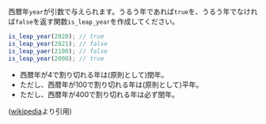 西暦年`year`が引数で与えられます。うるう年であれば`true`を、うるう年でなければ`false`を返す関数`is_leap_year`を作成してください。

```js
is_leap_year(2020); // true
is_leap_year(2021); // false
is_leap_yaer(2100); // false
is_leap_year(2000); // true
```

* 西暦年が4で割り切れる年は(原則として)閏年。
* ただし、西暦年が100で割り切れる年は(原則として)平年。
* ただし、西暦年が400で割り切れる年は必ず閏年。

([wikipedia](https://ja.wikipedia.org/wiki/%E9%96%8F%E5%B9%B4)より引用)